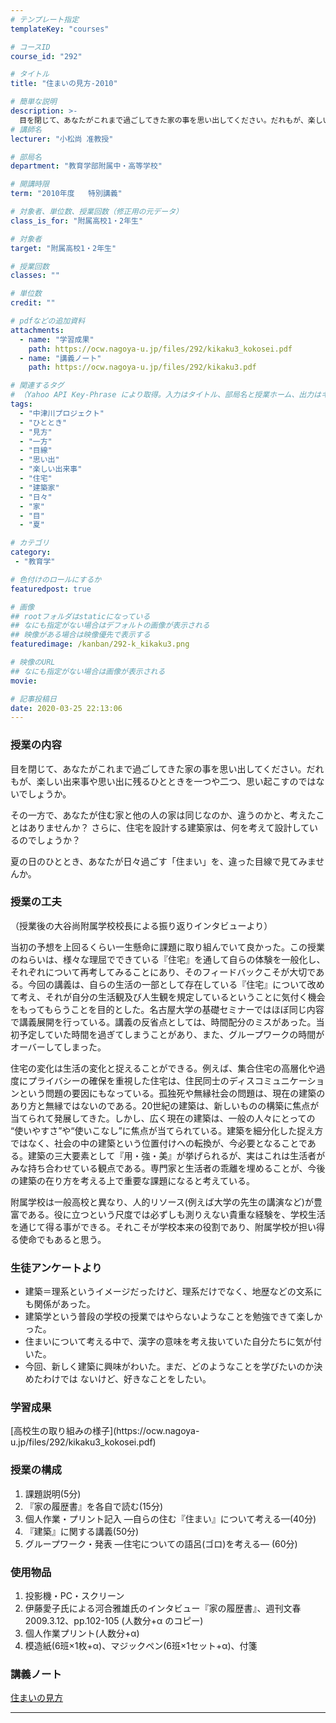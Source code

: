```yaml
---
# テンプレート指定
templateKey: "courses"

# コースID
course_id: "292"

# タイトル
title: "住まいの見方-2010"

# 簡単な説明
description: >-
  目を閉じて、あなたがこれまで過ごしてきた家の事を思い出してください。だれもが、楽しい出来事や思い出に残るひとときを一つや二つ、思い起こすのではないでしょうか。 その一方で、あなたが住む家と他の人の家は同じなのか、違うのかと、考えたことはありませんか？ さらに、住宅を設計する建築家は、何を考えて設計しているのでしょうか？夏の日のひととき、あなたが日々過ごす「住まい」を、違った目線で見てみませ ....
# 講師名
lecturer: "小松尚 准教授"

# 部局名
department: "教育学部附属中・高等学校"

# 開講時限
term: "2010年度	特別講義"

# 対象者、単位数、授業回数（修正用の元データ）
class_is_for: "附属高校1・2年生"

# 対象者
target: "附属高校1・2年生"

# 授業回数
classes: ""

# 単位数
credit: ""

# pdfなどの追加資料
attachments:
  - name: "学習成果" 
    path: https://ocw.nagoya-u.jp/files/292/kikaku3_kokosei.pdf
  - name: "講義ノート" 
    path: https://ocw.nagoya-u.jp/files/292/kikaku3.pdf

# 関連するタグ
# （Yahoo API Key-Phrase により取得。入力はタイトル、部局名と授業ホーム、出力はキーフレーズ（tags））
tags:
  - "中津川プロジェクト"
  - "ひととき"
  - "見方"
  - "一方"
  - "目線"
  - "思い出"
  - "楽しい出来事"
  - "住宅"
  - "建築家"
  - "日々"
  - "家"
  - "目"
  - "夏"

# カテゴリ
category:
 - "教育学"

# 色付けのロールにするか
featuredpost: true

# 画像
## rootフォルダはstaticになっている
## なにも指定がない場合はデフォルトの画像が表示される
## 映像がある場合は映像優先で表示する
featuredimage: /kanban/292-k_kikaku3.png

# 映像のURL
## なにも指定がない場合は画像が表示される
movie: 

# 記事投稿日
date: 2020-03-25 22:13:06
---
```


### 授業の内容

目を閉じて、あなたがこれまで過ごしてきた家の事を思い出してください。だれもが、楽しい出来事や思い出に残るひとときを一つや二つ、思い起こすのではないでしょうか。

その一方で、あなたが住む家と他の人の家は同じなのか、違うのかと、考えたことはありませんか？ さらに、住宅を設計する建築家は、何を考えて設計しているのでしょうか？

夏の日のひととき、あなたが日々過ごす「住まい」を、違った目線で見てみませんか。



### 授業の工夫

（授業後の大谷尚附属学校校長による振り返りインタビューより）

当初の予想を上回るくらい一生懸命に課題に取り組んでいて良かった。この授業のねらいは、様々な理屈でできている『住宅』を通して自らの体験を一般化し、それぞれについて再考してみることにあり、そのフィードバックこそが大切である。今回の講義は、自らの生活の一部として存在している『住宅』について改めて考え、それが自分の生活観及び人生観を規定しているということに気付く機会をもってもらうことを目的とした。名古屋大学の基礎セミナーではほぼ同じ内容で講義展開を行っている。講義の反省点としては、時間配分のミスがあった。当初予定していた時間を過ぎてしまうことがあり、また、グループワークの時間がオーバーしてしまった。

住宅の変化は生活の変化と捉えることができる。例えば、集合住宅の高層化や過度にプライバシーの確保を重視した住宅は、住民同士のディスコミュニケーションという問題の要因にもなっている。孤独死や無縁社会の問題は、現在の建築のあり方と無縁ではないのである。20世紀の建築は、新しいものの構築に焦点が当てられて発展してきた。しかし、広く現在の建築は、一般の人々にとっての “使いやすさ”や“使いこなし”に焦点が当てられている。建築を細分化した捉え方ではなく、社会の中の建築という位置付けへの転換が、今必要となることである。建築の三大要素として『用・強・美』が挙げられるが、実はこれは生活者がみな持ち合わせている観点である。専門家と生活者の乖離を埋めることが、今後の建築の在り方を考える上で重要な課題になると考えている。

附属学校は一般高校と異なり、人的リソース(例えば大学の先生の講演など)が豊富である。役に立つという尺度では必ずしも測りえない貴重な経験を、学校生活を通じて得る事ができる。それこそが学校本来の役割であり、附属学校が担い得る使命でもあると思う。


<h3>生徒アンケートより</h3>
<ul>
<li>建築＝理系というイメージだったけど、理系だけでなく、地歴などの文系にも関係があった。</li>
<li>建築学という普段の学校の授業ではやらないようなことを勉強できて楽しかった。</li>
<li>住まいについて考える中で、漢字の意味を考え抜いていた自分たちに気が付いた。</li>
<li>今回、新しく建築に興味がわいた。まだ、どのようなことを学びたいのか決めたわけでは
ないけど、好きなことをしたい。</li>
</ul>

<h3>学習成果</h3>
<p>
[高校生の取り組みの様子](https://ocw.nagoya-u.jp/files/292/kikaku3_kokosei.pdf) 
</p>


### 授業の構成

1.  課題説明(5分)
2.  『家の履歴書』を各自で読む(15分)
3.  個人作業・プリント記入 —自らの住む『住まい』について考える—(40分)
4.  『建築』に関する講義(50分)
5.  グループワーク・発表 —住宅についての語呂(ゴロ)を考える— (60分)

### 使用物品

1.  投影機・PC・スクリーン
2.  伊藤愛子氏による河合雅雄氏のインタビュー『家の履歴書』、週刊文春 2009.3.12、pp.102-105 (人数分+α のコピー)
3.  個人作業プリント(人数分+α)
4.  模造紙(6班×1枚+α)、マジックペン(6班×1セット+α)、付箋





### 講義ノート

[住まいの見方](https://ocw.nagoya-u.jp/files/292/kikaku3.pdf) 











-----